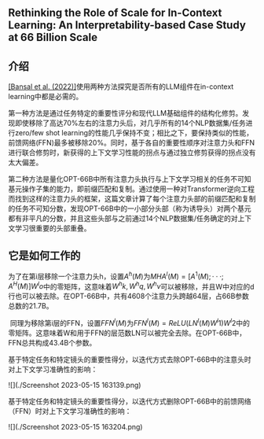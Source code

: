 ## Rethinking the Role of Scale for In-Context Learning: An Interpretability-based Case Study at 66 Billion Scale

## 介绍

​[\[Bansal et al. (2022)\]](https://arxiv.org/abs/2212.09095)使用两种方法探究是否所有的LLM组件在in-context learning中都是必需的。

​第一种方法是通过任务特定的重要性评分和现代LLM基础组件的结构化修剪。发现即使移除了高达70%左右的注意力头后，对几乎所有的14个NLP数据集/任务进行zero/few shot learning的性能几乎保持不变；相比之下，要保持类似的性能，前馈网络(FFN)最多被移除20%。同时，基于各自的重要性顺序对注意力头和FFN进行联合修剪时，新获得的上下文学习性能的拐点与通过独立修剪获得的拐点没有太大偏差。

​第二种方法是量化OPT-66B中所有注意力头执行与上下文学习相关的任务不可知基元操作子集的能力，即前缀匹配和复制。通过使用一种对Transformer逆向工程而找到这样的注意力头的框架，这篇文章计算了每个注意力头部的前缀匹配和复制的任务不可知分数，发现OPT-66B中的一小部分头部（称为诱导头）对两个基元都有非平凡的分数，并且这些头部与之前通过14个NLP数据集/任务确定的对上下文学习很重要的头部重叠。

## 它是如何工作的

​为了在第i层移除一个注意力头h，设置$A^h(M)$为$MHA^l(M) = [A^1(M); · · · ; A^H(M)]W^lo$中的零矩阵，这意味着$W^hk,W^hq,W^hv$可以被移除，并且W中对应的d行也可以被去除。在OPT-66B中，共有4608个注意力头跨越64层，占66B参数总数的21.7B。

​  同理为移除第i层的FFN，设置$FFN^l(M)$为$FFN^l(M) = ReLU(LN^l(M)W^l1)W^l2$中的零矩阵。这意味着W和用于FFN的层范数LN可以被完全去除。在OPT-66B中，FFN总共构成43.4B个参数。

​  基于特定任务和特定镜头的重要性得分，以迭代方式去除OPT-66B中的注意头时对上下文学习准确性的影响：

![](./Screenshot 2023-05-15 163139.png)

​  基于特定任务和特定镜头的重要性得分，以迭代方式删除OPT-66B中的前馈网络（FFN）时对上下文学习准确性的影响：

![](./Screenshot 2023-05-15 163204.png)
